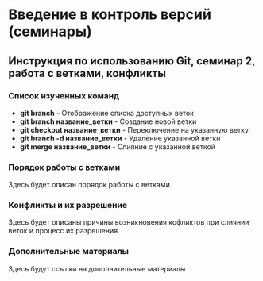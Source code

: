 # Введение в контроль версий (семинары)

## Инструкция по использованию Git, семинар 2, работа с ветками, конфликты

### Список изученных команд 

+ **git branch** - Отображение списка доступных веток
+ **git branch название_ветки** - Создание новой ветки
+ **git checkout название_ветки** - Переключение на указанную ветку
+ **git branch -d название_ветки**  - Удаление указанной ветки
+ **git merge название_ветки** - Слияние с указанной веткой

### Порядок работы с ветками
Здесь будет описан порядок работы с ветками
### Конфликты и их разрешение
Здесь будет описаны причины возникновения кофликтов при слиянии веток и процесс их разрешения
### Дополнительные материалы
Здесь будут ссылки на дополнительные материалы